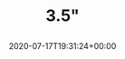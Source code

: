 ---
retweeted: false
source: <a href="http://www.samruston.co.uk" rel="nofollow">Flamingo for Android</a>
entities:
  hashtags: []
  symbols: []
  user_mentions: []
  urls:
  - url: https://t.co/1S3Udmwznz
    expanded_url: https://twitter.com/TUM_Hyperloop/status/1238069800997392389
    display_url: twitter.com/TUM_Hyperloop/…
    indices:
    - '5'
    - '28'
display_text_range:
- '0'
- '28'
favorite_count: '0'
id_str: '1284209102164578305'
truncated: false
retweet_count: '0'
id: '1284209102164578305'
possibly_sensitive: false
created_at: Fri Jul 17 19:31:24 +0000 2020
favorited: false
full_text: 3.5"
lang: qst
quote_url: https://twitter.com/TUM_Hyperloop/status/1238069800997392389
tags:
- pesos/twitter
date: '2020-07-17T19:31:24+00:00'
src: https://twitter.com/bascht/status/1284209102164578305
original_url: https://twitter.com/bascht/status/1284209102164578305
type: twitter_tweet
text: 3.5"
title: '3.5"

  '

---